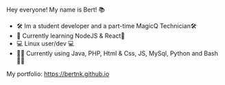 Hey everyone! My name is Bert! 📚

- 🛠️ Im a student developer and a part-time MagicQ Technician🛠️
- 📖 Currently learning NodeJS & React📖
- 💻 Linux user/dev 💻
- 👨‍💻 Currently using Java, PHP, Html & Css, JS, MySql, Python and Bash 👨‍💻

My portfolio: https://bertnk.github.io


<!--
**BertNK/BertNK** is a ✨ _special_ ✨ repository because its `README.md` (this file) appears on your GitHub profile.

Here are some ideas to get you started:

- 🔭 I’m currently working on ...
- 🌱 I’m currently learning ...
- 👯 I’m looking to collaborate on ...
- 🤔 I’m looking for help with ...
- 💬 Ask me about ...
- 📫 How to reach me: ...
- 😄 Pronouns: ...
- ⚡ Fun fact: ...
-->
